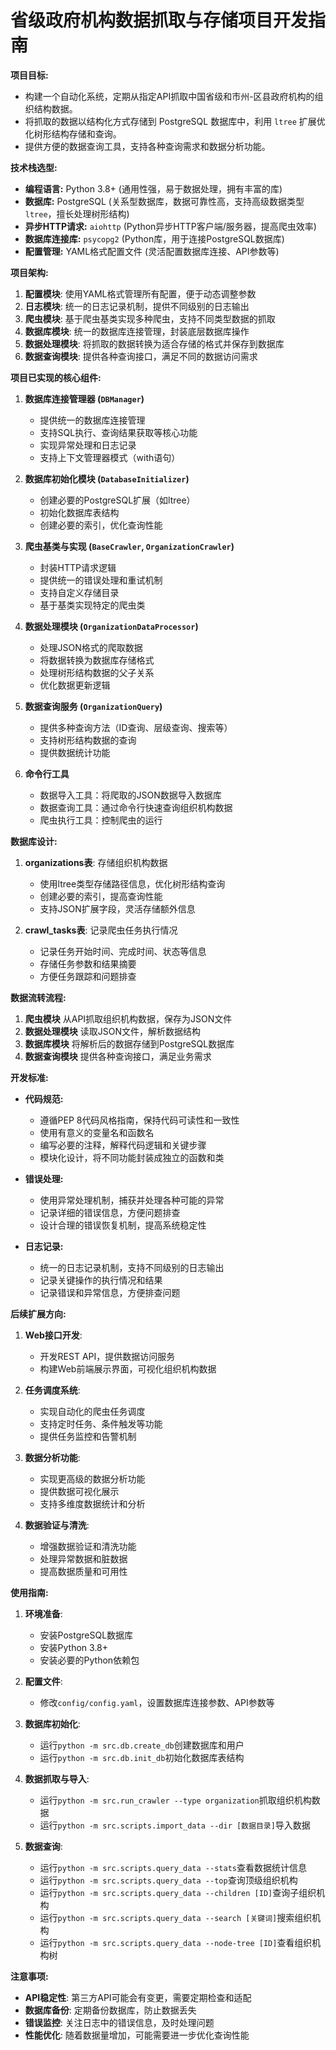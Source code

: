 # 省级政府机构数据抓取与存储项目开发指南

**项目目标:**

*   构建一个自动化系统，定期从指定API抓取中国省级和市州-区县政府机构的组织结构数据。
*   将抓取的数据以结构化方式存储到 PostgreSQL 数据库中，利用 `ltree` 扩展优化树形结构存储和查询。
*   提供方便的数据查询工具，支持各种查询需求和数据分析功能。

**技术栈选型:**

*   **编程语言:** Python 3.8+ (通用性强，易于数据处理，拥有丰富的库)
*   **数据库:** PostgreSQL (关系型数据库，数据可靠性高，支持高级数据类型 `ltree`，擅长处理树形结构)
*   **异步HTTP请求:** `aiohttp` (Python异步HTTP客户端/服务器，提高爬虫效率)
*   **数据库连接库:** `psycopg2` (Python库，用于连接PostgreSQL数据库)
*   **配置管理:** YAML格式配置文件 (灵活配置数据库连接、API参数等)

**项目架构:**

1. **配置模块**: 使用YAML格式管理所有配置，便于动态调整参数
2. **日志模块**: 统一的日志记录机制，提供不同级别的日志输出
3. **爬虫模块**: 基于爬虫基类实现多种爬虫，支持不同类型数据的抓取
4. **数据库模块**: 统一的数据库连接管理，封装底层数据库操作
5. **数据处理模块**: 将抓取的数据转换为适合存储的格式并保存到数据库
6. **数据查询模块**: 提供各种查询接口，满足不同的数据访问需求

**项目已实现的核心组件:**

1. **数据库连接管理器 (`DBManager`)**
   - 提供统一的数据库连接管理
   - 支持SQL执行、查询结果获取等核心功能
   - 实现异常处理和日志记录
   - 支持上下文管理器模式（with语句）

2. **数据库初始化模块 (`DatabaseInitializer`)**
   - 创建必要的PostgreSQL扩展（如ltree）
   - 初始化数据库表结构
   - 创建必要的索引，优化查询性能

3. **爬虫基类与实现 (`BaseCrawler`, `OrganizationCrawler`)**
   - 封装HTTP请求逻辑
   - 提供统一的错误处理和重试机制
   - 支持自定义存储目录
   - 基于基类实现特定的爬虫类

4. **数据处理模块 (`OrganizationDataProcessor`)**
   - 处理JSON格式的爬取数据
   - 将数据转换为数据库存储格式
   - 处理树形结构数据的父子关系
   - 优化数据更新逻辑

5. **数据查询服务 (`OrganizationQuery`)**
   - 提供多种查询方法（ID查询、层级查询、搜索等）
   - 支持树形结构数据的查询
   - 提供数据统计功能

6. **命令行工具**
   - 数据导入工具：将爬取的JSON数据导入数据库
   - 数据查询工具：通过命令行快速查询组织机构数据
   - 爬虫执行工具：控制爬虫的运行

**数据库设计:**

1. **organizations表**: 存储组织机构数据
   - 使用ltree类型存储路径信息，优化树形结构查询
   - 创建必要的索引，提高查询性能
   - 支持JSON扩展字段，灵活存储额外信息

2. **crawl_tasks表**: 记录爬虫任务执行情况
   - 记录任务开始时间、完成时间、状态等信息
   - 存储任务参数和结果摘要
   - 方便任务跟踪和问题排查

**数据流转流程:**

1. **爬虫模块** 从API抓取组织机构数据，保存为JSON文件
2. **数据处理模块** 读取JSON文件，解析数据结构
3. **数据库模块** 将解析后的数据存储到PostgreSQL数据库
4. **数据查询模块** 提供各种查询接口，满足业务需求

**开发标准:**

*   **代码规范:** 
    *   遵循PEP 8代码风格指南，保持代码可读性和一致性
    *   使用有意义的变量名和函数名
    *   编写必要的注释，解释代码逻辑和关键步骤
    *   模块化设计，将不同功能封装成独立的函数和类

*   **错误处理:** 
    *   使用异常处理机制，捕获并处理各种可能的异常
    *   记录详细的错误信息，方便问题排查
    *   设计合理的错误恢复机制，提高系统稳定性

*   **日志记录:** 
    *   统一的日志记录机制，支持不同级别的日志输出
    *   记录关键操作的执行情况和结果
    *   记录错误和异常信息，方便排查问题

**后续扩展方向:**

1. **Web接口开发**:
   - 开发REST API，提供数据访问服务
   - 构建Web前端展示界面，可视化组织机构数据

2. **任务调度系统**:
   - 实现自动化的爬虫任务调度
   - 支持定时任务、条件触发等功能
   - 提供任务监控和告警机制

3. **数据分析功能**:
   - 实现更高级的数据分析功能
   - 提供数据可视化展示
   - 支持多维度数据统计和分析

4. **数据验证与清洗**:
   - 增强数据验证和清洗功能
   - 处理异常数据和脏数据
   - 提高数据质量和可用性

**使用指南:**

1. **环境准备**:
   - 安装PostgreSQL数据库
   - 安装Python 3.8+
   - 安装必要的Python依赖包

2. **配置文件**:
   - 修改`config/config.yaml`，设置数据库连接参数、API参数等

3. **数据库初始化**:
   - 运行`python -m src.db.create_db`创建数据库和用户
   - 运行`python -m src.db.init_db`初始化数据库表结构

4. **数据抓取与导入**:
   - 运行`python -m src.run_crawler --type organization`抓取组织机构数据
   - 运行`python -m src.scripts.import_data --dir [数据目录]`导入数据

5. **数据查询**:
   - 运行`python -m src.scripts.query_data --stats`查看数据统计信息
   - 运行`python -m src.scripts.query_data --top`查询顶级组织机构
   - 运行`python -m src.scripts.query_data --children [ID]`查询子组织机构
   - 运行`python -m src.scripts.query_data --search [关键词]`搜索组织机构
   - 运行`python -m src.scripts.query_data --node-tree [ID]`查看组织机构树

**注意事项:**

*   **API稳定性**: 第三方API可能会有变更，需要定期检查和适配
*   **数据库备份**: 定期备份数据库，防止数据丢失
*   **错误监控**: 关注日志中的错误信息，及时处理问题
*   **性能优化**: 随着数据量增加，可能需要进一步优化查询性能